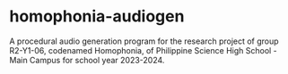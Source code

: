 # homophonia-audiogen
A procedural audio generation program for the research project of group R2-Y1-06, codenamed Homophonia, of Philippine Science High School - Main Campus for school year 2023-2024.
